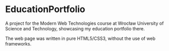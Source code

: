 # EducationPortfolio

A project for the Modern Web Technologies course at Wrocław University of Science and Technology, showcasing my education portfolio there.

The web page was written in pure HTML5/CSS3, without the use of web frameworks.
